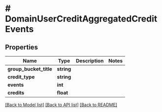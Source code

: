# # DomainUserCreditAggregatedCreditEvents

## Properties

Name | Type | Description | Notes
------------ | ------------- | ------------- | -------------
**group_bucket_title** | **string** |  |
**credit_type** | **string** |  |
**events** | **int** |  |
**credits** | **float** |  |

[[Back to Model list]](../../README.md#models) [[Back to API list]](../../README.md#endpoints) [[Back to README]](../../README.md)
